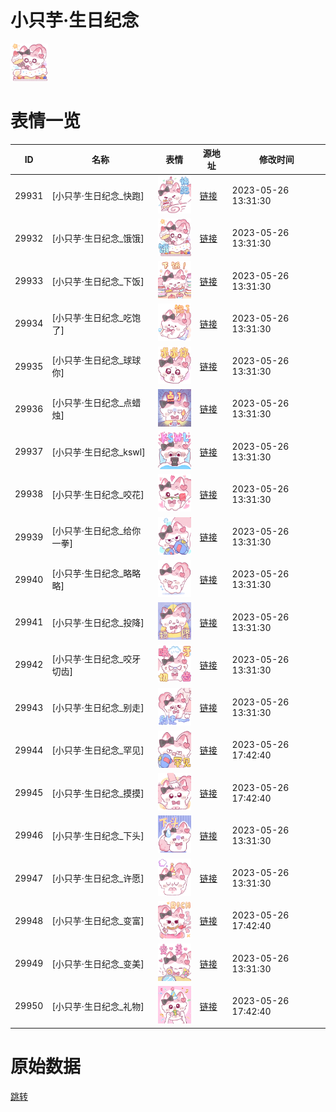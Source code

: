 # 小只芋·生日纪念

<img src="./cover.png" height="60" alt="cover" />

# 表情一览

|ID|名称|表情|源地址|修改时间|
|----|----|----|----|----|
|29931|[小只芋·生日纪念_快跑]|<img src="./pic/029931_%5B小只芋·生日纪念_快跑%5D.png" height="60" alt="快跑"/>|[链接](https://i0.hdslb.com/bfs/garb/764165bbb5aaacb747b698b0f32f9abc6a23ddf7.png)|2023-05-26 13:31:30|
|29932|[小只芋·生日纪念_饿饿]|<img src="./pic/029932_%5B小只芋·生日纪念_饿饿%5D.png" height="60" alt="饿饿"/>|[链接](https://i0.hdslb.com/bfs/garb/a23abd72d724894a3613e292c02cd9229d2163f1.png)|2023-05-26 13:31:30|
|29933|[小只芋·生日纪念_下饭]|<img src="./pic/029933_%5B小只芋·生日纪念_下饭%5D.png" height="60" alt="下饭"/>|[链接](https://i0.hdslb.com/bfs/garb/fc211481361a2c9be4bdfd2e85352f8a490bd99a.png)|2023-05-26 13:31:30|
|29934|[小只芋·生日纪念_吃饱了]|<img src="./pic/029934_%5B小只芋·生日纪念_吃饱了%5D.png" height="60" alt="吃饱了"/>|[链接](https://i0.hdslb.com/bfs/garb/fdb4741ef0d1c3409d5d77913ff471d74ba06c1a.png)|2023-05-26 13:31:30|
|29935|[小只芋·生日纪念_球球你]|<img src="./pic/029935_%5B小只芋·生日纪念_球球你%5D.png" height="60" alt="球球你"/>|[链接](https://i0.hdslb.com/bfs/garb/89b522bd4e3844cde349d913a4c8cb72fed617d5.png)|2023-05-26 13:31:30|
|29936|[小只芋·生日纪念_点蜡烛]|<img src="./pic/029936_%5B小只芋·生日纪念_点蜡烛%5D.png" height="60" alt="点蜡烛"/>|[链接](https://i0.hdslb.com/bfs/garb/3252b8668f3f504e020ffc50f84cabe3cb113607.png)|2023-05-26 13:31:30|
|29937|[小只芋·生日纪念_kswl]|<img src="./pic/029937_%5B小只芋·生日纪念_kswl%5D.png" height="60" alt="kswl"/>|[链接](https://i0.hdslb.com/bfs/garb/e593648a4508f742f1f5a2b097c5a8e65187c185.png)|2023-05-26 13:31:30|
|29938|[小只芋·生日纪念_咬花]|<img src="./pic/029938_%5B小只芋·生日纪念_咬花%5D.png" height="60" alt="咬花"/>|[链接](https://i0.hdslb.com/bfs/garb/c46250fca7d81364e86d6253a6b89f53d532f1cb.png)|2023-05-26 13:31:30|
|29939|[小只芋·生日纪念_给你一拳]|<img src="./pic/029939_%5B小只芋·生日纪念_给你一拳%5D.png" height="60" alt="给你一拳"/>|[链接](https://i0.hdslb.com/bfs/garb/2896f4473b79f2b5a3ca809ee4b84625e3081010.png)|2023-05-26 13:31:30|
|29940|[小只芋·生日纪念_略略略]|<img src="./pic/029940_%5B小只芋·生日纪念_略略略%5D.png" height="60" alt="略略略"/>|[链接](https://i0.hdslb.com/bfs/garb/946bc85264f388910aca90c13d3ce9b95fe75414.png)|2023-05-26 13:31:30|
|29941|[小只芋·生日纪念_投降]|<img src="./pic/029941_%5B小只芋·生日纪念_投降%5D.png" height="60" alt="投降"/>|[链接](https://i0.hdslb.com/bfs/garb/a05f12ec5d493096ad4e3eedd8712cc83b0af284.png)|2023-05-26 13:31:30|
|29942|[小只芋·生日纪念_咬牙切齿]|<img src="./pic/029942_%5B小只芋·生日纪念_咬牙切齿%5D.png" height="60" alt="咬牙切齿"/>|[链接](https://i0.hdslb.com/bfs/garb/9235d58ac45a24ce928fcf40a7260ffc3a8bcf7c.png)|2023-05-26 13:31:30|
|29943|[小只芋·生日纪念_别走]|<img src="./pic/029943_%5B小只芋·生日纪念_别走%5D.png" height="60" alt="别走"/>|[链接](https://i0.hdslb.com/bfs/garb/d0c47de2749b316f264a4f260f2d01954e8d92f9.png)|2023-05-26 13:31:30|
|29944|[小只芋·生日纪念_罕见]|<img src="./pic/029944_%5B小只芋·生日纪念_罕见%5D.png" height="60" alt="罕见"/>|[链接](https://i0.hdslb.com/bfs/garb/5cdbac317b23b703970ac2edf2b89662a8316536.png)|2023-05-26 17:42:40|
|29945|[小只芋·生日纪念_摸摸]|<img src="./pic/029945_%5B小只芋·生日纪念_摸摸%5D.png" height="60" alt="摸摸"/>|[链接](https://i0.hdslb.com/bfs/garb/db45bb6a8dd173dd8048cffe15aab9b447073144.png)|2023-05-26 17:42:40|
|29946|[小只芋·生日纪念_下头]|<img src="./pic/029946_%5B小只芋·生日纪念_下头%5D.png" height="60" alt="下头"/>|[链接](https://i0.hdslb.com/bfs/garb/7db5a4ab5fd69d142cc61d3865fc7205469c487a.png)|2023-05-26 13:31:30|
|29947|[小只芋·生日纪念_许愿]|<img src="./pic/029947_%5B小只芋·生日纪念_许愿%5D.png" height="60" alt="许愿"/>|[链接](https://i0.hdslb.com/bfs/garb/64d7f86b8283e444702e1259509ce93b04897138.png)|2023-05-26 13:31:30|
|29948|[小只芋·生日纪念_变富]|<img src="./pic/029948_%5B小只芋·生日纪念_变富%5D.png" height="60" alt="变富"/>|[链接](https://i0.hdslb.com/bfs/garb/ac1b407c22c69b7736fad81b675da27e8e1efe07.png)|2023-05-26 17:42:40|
|29949|[小只芋·生日纪念_变美]|<img src="./pic/029949_%5B小只芋·生日纪念_变美%5D.png" height="60" alt="变美"/>|[链接](https://i0.hdslb.com/bfs/garb/75075eedf183418d7774d0af60dc1a50ef9cd7e3.png)|2023-05-26 13:31:30|
|29950|[小只芋·生日纪念_礼物]|<img src="./pic/029950_%5B小只芋·生日纪念_礼物%5D.png" height="60" alt="礼物"/>|[链接](https://i0.hdslb.com/bfs/garb/a8d58a1b868744ab881626da4219f95a9dd0c915.png)|2023-05-26 17:42:40|

# 原始数据

[跳转](./raw.json)

